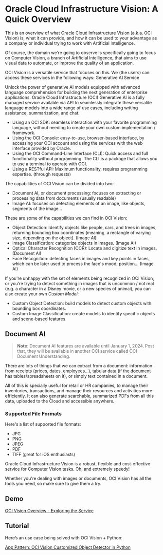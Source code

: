 # Oracle Cloud Infrastructure Vision: A Quick Overview

This is an overview of what Oracle Cloud Infrastructure Vision (a.k.a. OCI Vision) is, what it can provide, and how it can be used to your advantage as a company or individual trying to work with Artificial Intelligence.

Of course, the domain we're going to observe is specifically going to focus on Computer Vision, a branch of Artificial Intelligence, that aims to use visual data to automate, or improve the quality of an application.

OCI Vision is a versatile service that focuses on this. We (the users) can access these services in the following ways:
Generative AI Service

Unlock the power of generative AI models equipped with advanced language comprehension for building the next generation of enterprise applications. Oracle Cloud Infrastructure (OCI) Generative AI is a fully managed service available via API to seamlessly integrate these versatile language models into a wide range of use cases, including writing assistance, summarization, and chat.
- Using an OCI SDK: seamless interaction with your favorite programming language, without needing to create your own custom implementation / framework.
- Using the OCI Console: easy-to-use, browser-based interface, by accessing your OCI account and using the services with the web interface provided by Oracle.
- Using the OCI Command-Line Interface (CLI): Quick access and full functionality without programming. The CLI is a package that allows you to use a terminal to operate with OCI.
- Using a RESTful API: Maximum functionality, requires programming expertise. (through requests)

The capabilities of OCI Vision can be divided into two:

- Document AI, or document processing: focuses on extracting or processing data from documents (usually readable)
- Image AI: focuses on detecting elements of an image, like objects, segments of the image...

These are some of the capabilities we can find in OCI Vision:

- Object Detection: Identify objects like people, cars, and trees in images, returning bounding box coordinates (meaning, a rectangle of varying size, depending on the object). (Image AI)
- Image Classification: categorize objects in images. (Image AI)
- Optical Character Recognition (OCR): Locate and digitize text in images. (Document AI)
- Face Recognition: detecting faces in images and key points in faces, which can be later used to process the face's mood, position... (Image AI)

If you're unhappy with the set of elements being recognized in OCI Vision, or you're trying to detect something in images that is uncommon / not real (e.g. a character in a Disney movie, or a new species of animal), you can also create your own *Custom Model*:

- Custom Object Detection: build models to detect custom objects with bounding box coordinates.
- Custom Image Classification: create models to identify specific objects and scene-based features.

## Document AI

> **Note**: Document AI features are available until January 1, 2024. Post that, they will be available in another OCI service called OCI Document Understanding.

There are lots of things that we can extract from a document: information from receipts (prices, dates, employees...), tabular data (if the document has tables/spreadsheets on it), or simply text contained in a document.

All of this is specially useful for retail or HR companies, to manage their inventories, transactions, and manage their resources and activities more efficiently. It can also generate searchable, summarized PDFs from all this data, uploaded to the Cloud and accessible anywhere.

### Supported File Formats

Here's a list of supported file formats:

- JPG
- PNG
- JPEG
- PDF
- TIFF (great for iOS enthusiasts)

Oracle Cloud Infrastructure Vision is a robust, flexible and cost-effective service for Computer Vision tasks. Oh, and extremely speedy!

Whether you're dealing with images or documents, OCI Vision has all the tools you need, so make sure to give them a try.

## Demo

[OCI Vision Overview - Exploring the Service](https://www.youtube.com/watch?v=eyJm7OlaRBk&list=PLPIzp-E1msraY9To-BB-vVzPsK08s4tQD&index=4)

## Tutorial

Here’s an use case being solved with OCI Vision + Python:

[App Pattern: OCI Vision Customized Object Detector in Python](https://www.youtube.com/watch?v=B9EmMkqnoGQ&list=PLPIzp-E1msraY9To-BB-vVzPsK08s4tQD&index=2)
